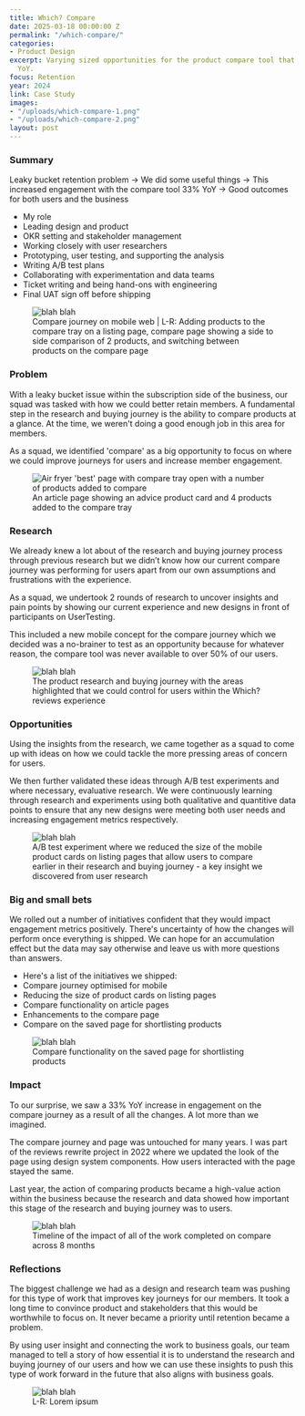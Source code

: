 ```yaml
---
title: Which? Compare
date: 2025-03-18 00:00:00 Z
permalink: "/which-compare/"
categories:
- Product Design
excerpt: Varying sized opportunities for the product compare tool that increased engagement
  YoY.
focus: Retention
year: 2024
link: Case Study
images:
- "/uploads/which-compare-1.png"
- "/uploads/which-compare-2.png"
layout: post
---
```


### Summary

Leaky bucket retention problem → We did some useful things → This increased engagement with the compare tool 33% YoY → Good outcomes for both users and the business

- My role
- Leading design and product
- OKR setting and stakeholder management
- Working closely with user researchers
- Prototyping, user testing, and supporting the analysis
- Writing A/B test plans
- Collaborating with experimentation and data teams
- Ticket writing and being hand-ons with engineering
- Final UAT sign off before shipping


<figure>
    <img src="/uploads/which-compare-2.png" alt="blah blah">
     <figcaption>Compare journey on mobile web | L-R: Adding products to the compare tray on a listing page, compare page showing a side to side comparison of 2 products, and switching between products on the compare page</figcaption>
</figure>

### Problem

With a leaky bucket issue within the subscription side of the business, our squad was tasked with how we could better retain members. A fundamental step in the research and buying journey is the ability to compare products at a glance. At the time, we weren't doing a good enough job in this area for members. 

As a squad, we identified 'compare' as a big opportunity to focus on where we could improve journeys for users and increase member engagement.

<figure>
    <img src="/uploads/which-compare-3.png" alt="Air fryer 'best' page with compare tray open with a number of products added to compare">
     <figcaption>An article page showing an advice product card and 4 products added to the compare tray</figcaption>
</figure>

### Research

We already knew a lot about of the research and buying journey process through previous research but we didn’t know how our current compare journey was performing for users apart from our own assumptions and frustrations with the experience.

As a squad, we undertook 2 rounds of research to uncover insights and pain points by showing our current experience and new designs in front of participants on UserTesting.

This included a new mobile concept for the compare journey which we decided was a no-brainer to test as an opportunity because for whatever reason, the compare tool was never available to over 50% of our users.

<figure>
    <img src="/uploads/which-compare-4.png" alt="blah blah">
     <figcaption>The product research and buying journey with the areas highlighted that we could control for users within the Which? reviews experience</figcaption>
</figure>

### Opportunities

Using the insights from the research, we came together as a squad to come up with ideas on how we could tackle the more pressing areas of concern for users. 

We then further validated these ideas through A/B test experiments and where necessary, evaluative research. We were continuously learning through research and experiments using both qualitative and quantitive data points to ensure that any new designs were meeting both user needs and increasing engagement metrics respectively.

<figure>
    <img src="/uploads/which-compare-5.png" alt="blah blah">
     <figcaption>A/B test experiment where we reduced the size of the mobile product cards on listing pages that allow users to compare earlier in their research and buying journey - a key insight we discovered from user research</figcaption>
</figure>

### Big and small bets

We rolled out a number of initiatives confident that they would impact engagement metrics positively. There's uncertainty of how the changes will perform once everything is shipped. We can hope for an accumulation effect but the data may say otherwise and leave us with more questions than answers.

- Here's a list of the initiatives we shipped:
- Compare journey optimised for mobile
- Reducing the size of product cards on listing pages
- Compare functionality on article pages
- Enhancements to the compare page
- Compare on the saved page for shortlisting products

<figure>
    <img src="/uploads/which-compare-6.png" alt="blah blah">
     <figcaption>Compare functionality on the saved page for shortlisting products</figcaption>
</figure>

### Impact

To our surprise, we saw a 33% YoY increase in engagement on the compare journey as a result of all the changes. A lot more than we imagined.

The compare journey and page was untouched for many years. I was part of the reviews rewrite project in 2022 where we updated the look of the page using design system components. How users interacted with the page stayed the same. 

Last year, the action of comparing products became a high-value action within the business because the research and data showed how important this stage of the research and buying journey was to users.

<figure>
    <img src="/uploads/which-compare-7.png" alt="blah blah">
     <figcaption>Timeline of the impact of all of the work completed on compare across 8 months</figcaption>
</figure>

### Reflections

The biggest challenge we had as a design and research team was pushing for this type of work that improves key journeys for our members. It took a long time to convince product and stakeholders that this would be worthwhile to focus on. It never became a priority until retention became a problem.

By using user insight and connecting the work to business goals, our team managed to tell a story of how essential it is to understand the research and buying journey of our users and how we can use these insights to push this type of work forward in the future that also aligns with business goals.

<figure>
    <img src="/uploads/which-compare-1.png" alt="blah blah">
     <figcaption>L-R: Lorem ipsum</figcaption>
</figure>

